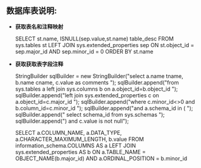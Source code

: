 数据库表说明:
------------------------------
* **获取表名和注释映射**
		
	SELECT
		st.name,
		ISNULL(sep.value,st.name)   table_desc
	FROM sys.tables st
	LEFT JOIN sys.extended_properties sep ON st.object_id = sep.major_id AND sep.minor_id = 0
	ORDER BY st.name
	
	
* **获取获取表字段注释**

	StringBuilder sqlBuilder = new StringBuilder("select a.name tname, b.name cname, c.value as comments ");
	sqlBuilder.append("from sys.tables a left join sys.columns b on a.object_id=b.object_id ");
	sqlBuilder.append("left join sys.extended_properties c on a.object_id=c.major_id ");
	sqlBuilder.append("where c.minor_id<>0 and b.column_id=c.minor_id ");
	sqlBuilder.append("and a.schema_id in (  ");
	sqlBuilder.append("  select schema_id from sys.schemas  ");
	sqlBuilder.append(")  and c.value is not null");


	SELECT
		a.COLUMN_NAME,
		a.DATA_TYPE,
		a.CHARACTER_MAXIMUM_LENGTH,
		b.value
	FROM information_schema.COLUMNS AS a
	LEFT JOIN sys.extended_properties AS b
		ON a.TABLE_NAME = OBJECT_NAME(b.major_id) AND a.ORDINAL_POSITION = b.minor_id
